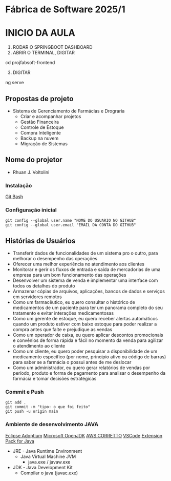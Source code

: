 # Fábrica de Software 2025/1

# INICIO DA AULA
1) RODAR O SPRINGBOOT DASHBOARD
2) ABRIR O TERMINAL, DIGITAR

cd projfabsoft-frontend

3) DIGITAR

ng serve



## Propostas de projeto

- Sistema de Gerenciamento de Farmácias e Drograria
  - Criar e acompanhar projetos
  - Gestão Financeira
  - Controle de Estoque
  - Compra Inteligente
  - Backup na nuvem
  - Migração de Sistemas


## Nome do projetor

  - Rhuan J. Voltolini

### Instalação
[Git Bash](https://git-scm.com/downloads)

### Configuração inicial

```
git config --global user.name "NOME DO USUARIO NO GITHUB"
git config --global user.email "EMAIL DA CONTA DO GITHUB"
```
## Histórias de Usuários
  - Transferir dados de funcionalidades de um sistema pro o outro, para melhorar o desempenho das operações
  - Oferecer uma melhor experiência no atendimento aos clientes
  - Monitorar e gerir os fluxos de entrada e saída de mercadorias de uma empresa para um bom funcionamento das operações
  - Desenvolver um sistema de venda e implementar uma interface com todos os detalhes do produto
  - Armazenar cópias de arquivos, aplicações, bancos de dados e serviços em servidores remotos
  - Como um farmacêutico, eu quero consultar o histórico de medicamentos de um paciente para ter um panorama completo do seu tratamento e evitar interações medicamentosas
  - Como um gerente de estoque, eu quero receber alertas automáticos quando um produto estiver com baixo estoque para poder realizar a compra antes que falte e prejudique as vendas
  - Como um operador de caixa, eu quero aplicar descontos promocionais e convênios de forma rápida e fácil no momento da venda para agilizar o atendimento ao cliente
  - Como um cliente, eu quero poder pesquisar a disponibilidade de um medicamento específico (por nome, princípio ativo ou código de barras) para saber se a farmácia o possui antes de me deslocar
  - Como um administrador, eu quero gerar relatórios de vendas por período, produto e forma de pagamento para analisar o desempenho da farmácia e tomar decisões estratégicas

### Commit e Push

```
git add .
git commit -m "tipo: o que foi feito"
git push -u origin main
```

### Ambiente de desenvolvimento JAVA
[Eclipse Adoptium](https://adoptium.net/)
[Microsoft OpenJDK](https://www.microsoft.com/openjdk)
[AWS CORRETTO](https://aws.amazon.com/pt/corretto/)
[VSCode](https://code.visualstudio.com/download)
[Extension Pack for Java](https://marketplace.visualstudio.com/items?itemName=vscjava.vscode-java-pack)


- JRE - Java Runtime Environment
   - Java Virtual Machine JVM 
     - java.exe / javaw.exe
- JDK - Java Development Kit
  - Compilar o java (javac.exe)

